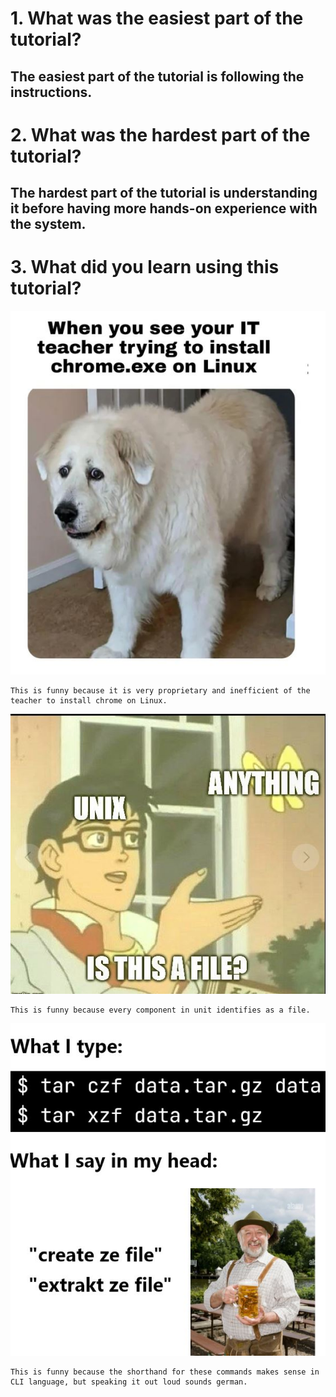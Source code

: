 # 1. What was the easiest part of the tutorial?

## The easiest part of the tutorial is following the instructions. 

# 2. What was the hardest part of the tutorial?
## The hardest part of the tutorial is understanding it before having more hands-on experience with the system.

# 3. What did you learn using this tutorial?


![](img/linuxmeme.jpg)

    This is funny because it is very proprietary and inefficient of the teacher to install chrome on Linux. 

![](img/unixmeme.jpg)

    This is funny because every component in unit identifies as a file.

![](img/linuxmeme2.jpg)

    This is funny because the shorthand for these commands makes sense in CLI language, but speaking it out loud sounds german. 